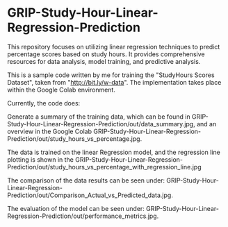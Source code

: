 # GRIP-Study-Hour-Linear-Regression-Prediction

This repository focuses on utilizing linear regression techniques to predict percentage scores based on study hours. It provides comprehensive resources for data analysis, model training, and predictive analysis.

This is a sample code written by me for training the "StudyHours Scores Dataset", taken from "http://bit.ly/w-data". The implementation takes place within the Google Colab environment.

Currently, the code does:

Generate a summary of the training data, which can be found in GRIP-Study-Hour-Linear-Regression-Prediction/out/data_summary.jpg, and an overview in the Google Colab GRIP-Study-Hour-Linear-Regression-Prediction/out/study_hours_vs_percentage.jpg.

The data is trained on the linear Regression model, and the regression line plotting is shown in the GRIP-Study-Hour-Linear-Regression-Prediction/out/study_hours_vs_percentage_with_regression_line.jpg 

The comparison of the data results can be seen under: GRIP-Study-Hour-Linear-Regression-Prediction/out/Comparison_Actual_vs_Predicted_data.jpg.

The evaluation of the model can be seen under: GRIP-Study-Hour-Linear-Regression-Prediction/out/performance_metrics.jpg.
